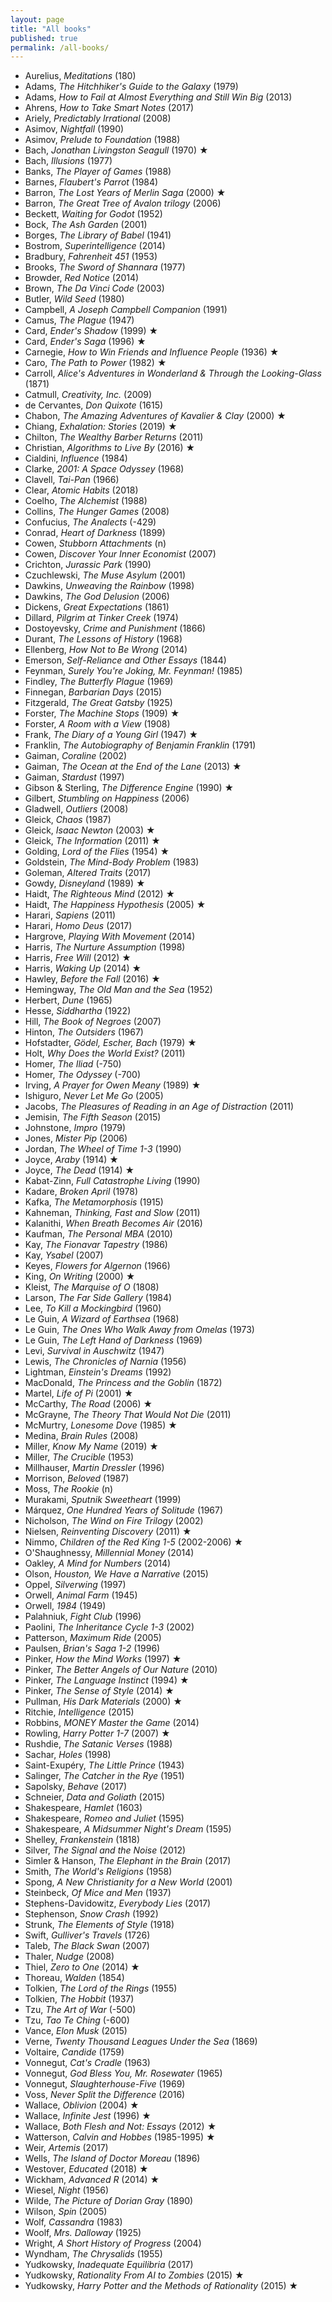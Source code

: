 ```yaml
---
layout: page
title: "All books"
published: true
permalink: /all-books/
---
```


* Aurelius, *Meditations* (180)
* Adams, *The Hitchhiker's Guide to the Galaxy* (1979)
* Adams, *How to Fail at Almost Everything and Still Win Big* (2013)
* Ahrens, *How to Take Smart Notes* (2017)
* Ariely, *Predictably Irrational* (2008)
* Asimov, *Nightfall* (1990)
* Asimov, *Prelude to Foundation* (1988)
* Bach, *Jonathan Livingston Seagull* (1970) ★
* Bach, *Illusions* (1977)
* Banks, *The Player of Games* (1988)
* Barnes, *Flaubert's Parrot* (1984)
* Barron, *The Lost Years of Merlin Saga* (2000) ★
* Barron, *The Great Tree of Avalon trilogy* (2006)
* Beckett, *Waiting for Godot* (1952)
* Bock, *The Ash Garden* (2001)
* Borges, *The Library of Babel* (1941)
* Bostrom, *Superintelligence* (2014)
* Bradbury, *Fahrenheit 451* (1953)
* Brooks, *The Sword of Shannara* (1977)
* Browder, *Red Notice* (2014)
* Brown, *The Da Vinci Code* (2003)
* Butler, *Wild Seed* (1980)
* Campbell, *A Joseph Campbell Companion* (1991)
* Camus, *The Plague* (1947)
* Card, *Ender's Shadow* (1999) ★
* Card, *Ender's Saga* (1996) ★
* Carnegie, *How to Win Friends and Influence People* (1936) ★
* Caro, *The Path to Power* (1982) ★
* Carroll, *Alice's Adventures in Wonderland & Through the Looking-Glass* (1871)
* Catmull, *Creativity, Inc.* (2009)
* de Cervantes, *Don Quixote* (1615)
* Chabon, *The Amazing Adventures of Kavalier & Clay* (2000) ★
* Chiang, *Exhalation: Stories* (2019) ★
* Chilton, *The Wealthy Barber Returns* (2011)
* Christian, *Algorithms to Live By* (2016) ★
* Cialdini, *Influence* (1984)
* Clarke, *2001: A Space Odyssey* (1968)
* Clavell, *Tai-Pan* (1966)
* Clear, *Atomic Habits* (2018)
* Coelho, *The Alchemist* (1988)
* Collins, *The Hunger Games* (2008)
* Confucius, *The Analects* (-429)
* Conrad, *Heart of Darkness* (1899)
* Cowen, *Stubborn Attachments* (n)
* Cowen, *Discover Your Inner Economist* (2007)
* Crichton, *Jurassic Park* (1990)
* Czuchlewski, *The Muse Asylum* (2001)
* Dawkins, *Unweaving the Rainbow* (1998)
* Dawkins, *The God Delusion* (2006)
* Dickens, *Great Expectations* (1861)
* Dillard, *Pilgrim at Tinker Creek* (1974)
* Dostoyevsky, *Crime and Punishment* (1866)
* Durant, *The Lessons of History* (1968)
* Ellenberg, *How Not to Be Wrong* (2014)
* Emerson, *Self-Reliance and Other Essays* (1844)
* Feynman, *Surely You're Joking, Mr. Feynman!* (1985)
* Findley, *The Butterfly Plague* (1969)
* Finnegan, *Barbarian Days* (2015)
* Fitzgerald, *The Great Gatsby* (1925)
* Forster, *The Machine Stops* (1909) ★
* Forster, *A Room with a View* (1908)
* Frank, *The Diary of a Young Girl* (1947) ★
* Franklin, *The Autobiography of Benjamin Franklin* (1791)
* Gaiman, *Coraline* (2002)
* Gaiman, *The Ocean at the End of the Lane* (2013) ★
* Gaiman, *Stardust* (1997)
* Gibson & Sterling, *The Difference Engine* (1990) ★
* Gilbert, *Stumbling on Happiness* (2006)
* Gladwell, *Outliers* (2008)
* Gleick, *Chaos* (1987)
* Gleick, *Isaac Newton* (2003) ★
* Gleick, *The Information* (2011) ★
* Golding, *Lord of the Flies* (1954) ★
* Goldstein, *The Mind-Body Problem* (1983)
* Goleman, *Altered Traits* (2017)
* Gowdy, *Disneyland* (1989) ★
* Haidt, *The Righteous Mind* (2012) ★
* Haidt, *The Happiness Hypothesis* (2005) ★
* Harari, *Sapiens* (2011)
* Harari, *Homo Deus* (2017)
* Hargrove, *Playing With Movement* (2014)
* Harris, *The Nurture Assumption* (1998)
* Harris, *Free Will* (2012) ★
* Harris, *Waking Up* (2014) ★
* Hawley, *Before the Fall* (2016) ★
* Hemingway, *The Old Man and the Sea* (1952)
* Herbert, *Dune* (1965)
* Hesse, *Siddhartha* (1922)
* Hill, *The Book of Negroes* (2007)
* Hinton, *The Outsiders* (1967)
* Hofstadter, *Gödel, Escher, Bach* (1979) ★
* Holt, *Why Does the World Exist?* (2011)
* Homer, *The Iliad* (-750)
* Homer, *The Odyssey* (-700)
* Irving, *A Prayer for Owen Meany* (1989) ★
* Ishiguro, *Never Let Me Go* (2005)
* Jacobs, *The Pleasures of Reading in an Age of Distraction* (2011)
* Jemisin, *The Fifth Season* (2015)
* Johnstone, *Impro* (1979)
* Jones, *Mister Pip* (2006)
* Jordan, *The Wheel of Time 1-3* (1990)
* Joyce, *Araby* (1914) ★
* Joyce, *The Dead* (1914) ★
* Kabat-Zinn, *Full Catastrophe Living* (1990)
* Kadare, *Broken April* (1978)
* Kafka, *The Metamorphosis* (1915)
* Kahneman, *Thinking, Fast and Slow* (2011)
* Kalanithi, *When Breath Becomes Air* (2016)
* Kaufman, *The Personal MBA* (2010)
* Kay, *The Fionavar Tapestry* (1986)
* Kay, *Ysabel* (2007)
* Keyes, *Flowers for Algernon* (1966)
* King, *On Writing* (2000) ★
* Kleist, *The Marquise of O* (1808)
* Larson, *The Far Side Gallery* (1984)
* Lee, *To Kill a Mockingbird* (1960)
* Le Guin, *A Wizard of Earthsea* (1968)
* Le Guin, *The Ones Who Walk Away from Omelas* (1973)
* Le Guin, *The Left Hand of Darkness* (1969)
* Levi, *Survival in Auschwitz* (1947)
* Lewis, *The Chronicles of Narnia* (1956)
* Lightman, *Einstein's Dreams* (1992)
* MacDonald, *The Princess and the Goblin* (1872)
* Martel, *Life of Pi* (2001) ★
* McCarthy, *The Road* (2006) ★
* McGrayne, *The Theory That Would Not Die* (2011)
* McMurtry, *Lonesome Dove* (1985) ★
* Medina, *Brain Rules* (2008)
* Miller, *Know My Name* (2019) ★
* Miller, *The Crucible* (1953)
* Millhauser, *Martin Dressler* (1996)
* Morrison, *Beloved* (1987)
* Moss, *The Rookie* (n)
* Murakami, *Sputnik Sweetheart* (1999)
* Márquez, *One Hundred Years of Solitude* (1967)
* Nicholson, *The Wind on Fire Trilogy* (2002)
* Nielsen, *Reinventing Discovery* (2011) ★
* Nimmo, *Children of the Red King 1-5* (2002-2006) ★
* O'Shaughnessy, *Millennial Money* (2014)
* Oakley, *A Mind for Numbers* (2014)
* Olson, *Houston, We Have a Narrative* (2015)
* Oppel, *Silverwing* (1997)
* Orwell, *Animal Farm* (1945)
* Orwell, *1984* (1949)
* Palahniuk, *Fight Club* (1996)
* Paolini, *The Inheritance Cycle 1-3* (2002)
* Patterson, *Maximum Ride* (2005)
* Paulsen, *Brian's Saga 1-2* (1996)
* Pinker, *How the Mind Works* (1997) ★
* Pinker, *The Better Angels of Our Nature* (2010)
* Pinker, *The Language Instinct* (1994) ★
* Pinker, *The Sense of Style* (2014) ★
* Pullman, *His Dark Materials* (2000) ★
* Ritchie, *Intelligence* (2015)
* Robbins, *MONEY Master the Game* (2014)
* Rowling, *Harry Potter 1-7* (2007) ★
* Rushdie, *The Satanic Verses* (1988)
* Sachar, *Holes* (1998)
* Saint-Exupéry, *The Little Prince* (1943)
* Salinger, *The Catcher in the Rye* (1951)
* Sapolsky, *Behave* (2017)
* Schneier, *Data and Goliath* (2015)
* Shakespeare, *Hamlet* (1603)
* Shakespeare, *Romeo and Juliet* (1595)
* Shakespeare, *A Midsummer Night's Dream* (1595)
* Shelley, *Frankenstein* (1818)
* Silver, *The Signal and the Noise* (2012)
* Simler & Hanson, *The Elephant in the Brain* (2017)
* Smith, *The World's Religions* (1958)
* Spong, *A New Christianity for a New World* (2001)
* Steinbeck, *Of Mice and Men* (1937)
* Stephens-Davidowitz, *Everybody Lies* (2017)
* Stephenson, *Snow Crash* (1992)
* Strunk, *The Elements of Style* (1918)
* Swift, *Gulliver's Travels* (1726)
* Taleb, *The Black Swan* (2007)
* Thaler, *Nudge* (2008)
* Thiel, *Zero to One* (2014) ★
* Thoreau, *Walden* (1854)
* Tolkien, *The Lord of the Rings* (1955)
* Tolkien, *The Hobbit* (1937)
* Tzu, *The Art of War* (-500)
* Tzu, *Tao Te Ching* (-600)
* Vance, *Elon Musk* (2015)
* Verne, *Twenty Thousand Leagues Under the Sea* (1869)
* Voltaire, *Candide* (1759)
* Vonnegut, *Cat's Cradle* (1963)
* Vonnegut, *God Bless You, Mr. Rosewater* (1965)
* Vonnegut, *Slaughterhouse-Five* (1969)
* Voss, *Never Split the Difference* (2016)
* Wallace, *Oblivion* (2004) ★
* Wallace, *Infinite Jest* (1996) ★
* Wallace, *Both Flesh and Not: Essays* (2012) ★
* Watterson, *Calvin and Hobbes* (1985-1995) ★
* Weir, *Artemis* (2017)
* Wells, *The Island of Doctor Moreau* (1896)
* Westover, *Educated* (2018) ★
* Wickham, *Advanced R* (2014) ★
* Wiesel, *Night* (1956)
* Wilde, *The Picture of Dorian Gray* (1890)
* Wilson, *Spin* (2005)
* Wolf, *Cassandra* (1983)
* Woolf, *Mrs. Dalloway* (1925)
* Wright, *A Short History of Progress* (2004)
* Wyndham, *The Chrysalids* (1955)
* Yudkowsky, *Inadequate Equilibria* (2017)
* Yudkowsky, *Rationality From AI to Zombies* (2015) ★
* Yudkowsky, *Harry Potter and the Methods of Rationality* (2015) ★
